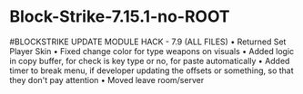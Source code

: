 # Block-Strike-7.15.1-no-ROOT
#BLOCKSTRIKE UPDATE MODULE HACK - 7.9 (ALL FILES)  • Returned Set Player Skin • Fixed change color for type weapons on visuals • Added logic in copy buffer, for check is key type or no, for paste automatically • Added timer to break menu, if developer updating the offsets or something, so that they don't pay attention • Moved leave room/server
